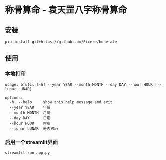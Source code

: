 # 称骨算命 - 袁天罡八字称骨算命

## 安装
```shell
pip install git+https://github.com/Ficere/bonefate
```

## 使用

### 本地打印
```shell
usage: bfutil [-h] --year YEAR --month MONTH --day DAY --hour HOUR [--lunar LUNAR]

options:
  -h, --help     show this help message and exit
  --year YEAR    年份
  --month MONTH  月份
  --day DAY      日期
  --hour HOUR    时辰
  --lunar LUNAR  是否农历
```

### 启用一个streamlit界面
```shell
streamlit run app.py
```